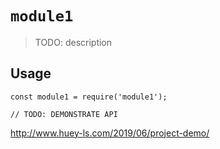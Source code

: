 # `module1`

> TODO: description

## Usage

```
const module1 = require('module1');

// TODO: DEMONSTRATE API
```

http://www.huey-ls.com/2019/06/project-demo/